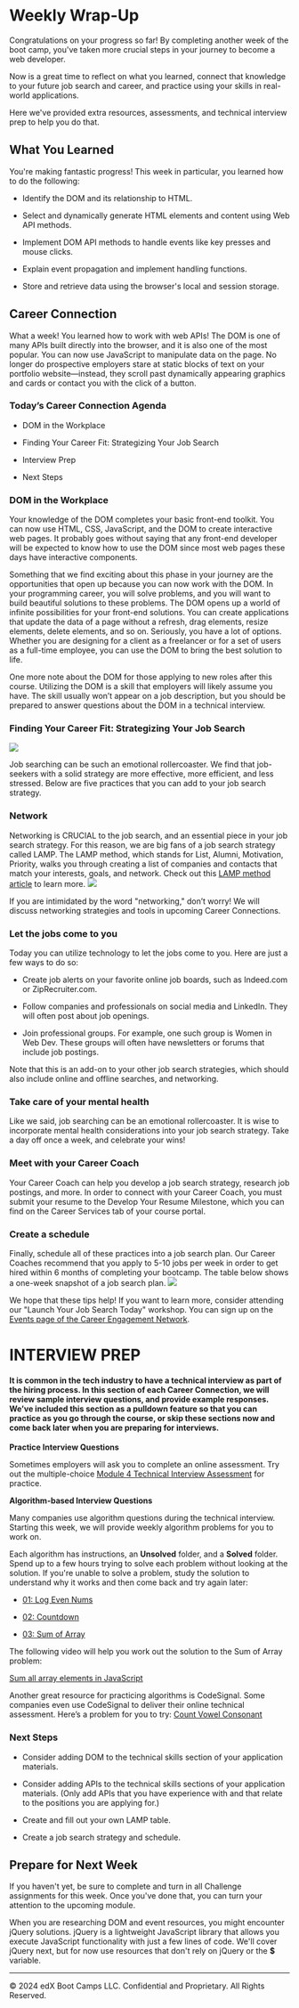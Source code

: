 # Weekly Wrap-Up
Congratulations on your progress so far! By completing another week of the boot camp, you've taken more crucial steps in your journey to become a web developer.

Now is a great time to reflect on what you learned, connect that knowledge to your future job search and career, and practice using your skills in real-world applications.

Here we've provided extra resources, assessments, and technical interview prep to help you do that.

## What You Learned
You're making fantastic progress! This week in particular, you learned how to do the following:

* Identify the DOM and its relationship to HTML.

* Select and dynamically generate HTML elements and content using Web API methods.

* Implement DOM API methods to handle events like key presses and mouse clicks.

* Explain event propagation and implement handling functions.

* Store and retrieve data using the browser's local and session storage.

## Career Connection
What a week! You learned how to work with web APIs! The DOM is one of many APIs built directly into the browser, and it is also one of the most popular. You can now use JavaScript to manipulate data on the page. No longer do prospective employers stare at static blocks of text on your portfolio website—instead, they scroll past dynamically appearing graphics and cards or contact you with the click of a button.

### Today’s Career Connection Agenda
* DOM in the Workplace

* Finding Your Career Fit: Strategizing Your Job Search

* Interview Prep

* Next Steps

### DOM in the Workplace
Your knowledge of the DOM completes your basic front-end toolkit. You can now use HTML, CSS, JavaScript, and the DOM to create interactive web pages. It probably goes without saying that any front-end developer will be expected to know how to use the DOM since most web pages these days have interactive components.

Something that we find exciting about this phase in your journey are the opportunities that open up because you can now work with the DOM. In your programming career, you will solve problems, and you will want to build beautiful solutions to these problems. The DOM opens up a world of infinite possibilities for your front-end solutions. You can create applications that update the data of a page without a refresh, drag elements, resize elements, delete elements, and so on. Seriously, you have a lot of options. Whether you are designing for a client as a freelancer or for a set of users as a full-time employee, you can use the DOM to bring the best solution to life.

One more note about the DOM for those applying to new roles after this course. Utilizing the DOM is a skill that employers will likely assume you have. The skill usually won’t appear on a job description, but you should be prepared to answer questions about the DOM in a technical interview.

### Finding Your Career Fit: Strategizing Your Job Search
![](../../../images/coding-career-connection-research.png)

Job searching can be such an emotional rollercoaster. We find that job-seekers with a solid strategy are more effective, more efficient, and less stressed. Below are five practices that you can add to your job search strategy.

### Network
Networking is CRUCIAL to the job search, and an essential piece in your job search strategy. For this reason, we are big fans of a job search strategy called LAMP. The LAMP method, which stands for List, Alumni, Motivation, Priority, walks you through creating a list of companies and contacts that match your interests, goals, and network. Check out this [LAMP method article](https://careernetwork.2u.com/articles/blog-the-lamp-method/) to learn more.
![](../../../images/coding-career-connection-LAMP-method.png)

If you are intimidated by the word "networking," don’t worry! We will discuss networking strategies and tools in upcoming Career Connections.

### Let the jobs come to you
Today you can utilize technology to let the jobs come to you. Here are just a few ways to do so:

* Create job alerts on your favorite online job boards, such as Indeed.com or ZipRecruiter.com.

* Follow companies and professionals on social media and LinkedIn. They will often post about job openings.

* Join professional groups. For example, one such group is Women in Web Dev. These groups will often have newsletters or forums that include job postings.

Note that this is an add-on to your other job search strategies, which should also include online and offline searches, and networking.

### Take care of your mental health
Like we said, job searching can be an emotional rollercoaster. It is wise to incorporate mental health considerations into your job search strategy. Take a day off once a week, and celebrate your wins!

### Meet with your Career Coach
Your Career Coach can help you develop a job search strategy, research job postings, and more. In order to connect with your Career Coach, you must submit your resume to the Develop Your Resume Milestone, which you can find on the Career Services tab of your course portal.

### Create a schedule
Finally, schedule all of these practices into a job search plan. Our Career Coaches recommend that you apply to 5-10 jobs per week in order to get hired within 6 months of completing your bootcamp. The table below shows a one-week snapshot of a job search plan.
![](../../../images/coding-career-connection-weekly-schedule.png)

We hope that these tips help! If you want to learn more, consider attending our "Launch Your Job Search Today" workshop. You can sign up on the [Events page of the Career Engagement Network](https://careernetwork.2u.com/all-events/).

# INTERVIEW PREP
#### It is common in the tech industry to have a technical interview as part of the hiring process. In this section of each Career Connection, we will review sample interview questions, and provide example responses. We’ve included this section as a pulldown feature so that you can practice as you go through the course, or skip these sections now and come back later when you are preparing for interviews.

**Practice Interview Questions**

Sometimes employers will ask you to complete an online assessment. Try out the multiple-choice [Module 4 Technical Interview Assessment](https://forms.gle/jYRX4XMiVDo2UpxS9) for practice.

**Algorithm-based Interview Questions**

Many companies use algorithm questions during the technical interview. Starting this week, we will provide weekly algorithm problems for you to work on.

Each algorithm has instructions, an **Unsolved** folder, and a **Solved** folder. Spend up to a few hours trying to solve each problem without looking at the solution. If you're unable to solve a problem, study the solution to understand why it works and then come back and try again later:

* [01: Log Even Nums](https://static.fullstack-bootcamp.com/algorithms/04-Web-APIs/01-log-even-nums.zip)

* [02: Countdown](https://static.fullstack-bootcamp.com/algorithms/04-Web-APIs/02-countdown.zip)

* [03: Sum of Array](https://static.fullstack-bootcamp.com/algorithms/04-Web-APIs/03-sum-array.zip)

The following video will help you work out the solution to the Sum of Array problem:

[Sum all array elements in JavaScript](https://www.youtube.com/watch?v=5HYww3eTxzI)

Another great resource for practicing algorithms is CodeSignal. Some companies even use CodeSignal to deliver their online technical assessment. Here’s a problem for you to try: [Count Vowel Consonant](https://app.codesignal.com/public-test/YvSg9mctHApfLBuMH/qBHxbHRS4Yghf8)

### Next Steps
* Consider adding DOM to the technical skills section of your application materials.

* Consider adding APIs to the technical skills sections of your application materials. (Only add APIs that you have experience with and that relate to the positions you are applying for.)

* Create and fill out your own LAMP table.

* Create a job search strategy and schedule.

## Prepare for Next Week
If you haven't yet, be sure to complete and turn in all Challenge assignments for this week. Once you've done that, you can turn your attention to the upcoming module.

When you are researching DOM and event resources, you might encounter jQuery solutions. jQuery is a lightweight JavaScript library that allows you execute JavaScript functionality with just a few lines of code. We'll cover jQuery next, but for now use resources that don't rely on jQuery or the **$** variable.

---
© 2024 edX Boot Camps LLC. Confidential and Proprietary. All Rights Reserved.
